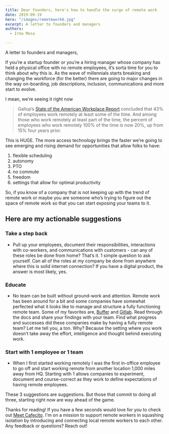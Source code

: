 ```yaml
---
title: Dear founders, here's how to handle the surge of remote work
date: 2019-09-19
hero: "/images/remotework6.jpg"
excerpt: A letter to founders and managers
authors:
  - Irma Mesa

---
```


A letter to founders and managers,

If you’re a startup founder or you’re a hiring manager whose company has held a physical office with no remote employees, it’s sorta time for you to think about why this is. As the wave of millennials starts breaking and changing the workforce (for the better) there are going to major changes in the way on-boarding, job descriptions, inclusion, communications and more start to evolve.

I mean, we’re seeing it right now

> Gallup’s [State of the American Workplace Report](https://www.gallup.com/workplace/238085/state-american-workplace-report-2017.aspx) concluded that 43% of employees work remotely at least some of the time. And among those who work remotely at least part of the time, the percent of employees who work remotely 100% of the time is now 20%, up from 15% four years prior.

This is HUGE. The more access technology brings the faster we’re going to see emerging and rising demand for opportunities that allow folks to have:

1. flexible scheduling
2. autonomy
3. PTO
4. no commute
5. freedom
6. settings that allow for optimal productivity

So, if you know of a company that is not keeping up with the trend of remote work or maybe you are someone who’s trying to figure out the space of remote work so that you can start exposing your teams to it.

## Here are my actionable suggestions

### Take a step back

- Pull up your employees, document their responsibilities, interactions with co-workers, and communications with customers - can any of these roles be done from home? That’s it. 1 simple question to ask yourself. Can all of the roles at my company be done from anywhere where this is solid internet connection? If you have a digital product, the answer is most likely, yes.

### Educate

- No team can be built without ground-work and attention. Remote work has been around for a bit and some companies have somewhat perfected what it looks like to manage and structure a fully functioning remote team. Some of my favorites are, [Buffer](https://remote.co/company/buffer/) and [Gitlab](https://about.gitlab.com/company/culture/all-remote/). Read through the docs and share your findings with your team. Find what progress and successes did these companies make by having a fully remote team? Let me tell you, a ton. Why? Because the setting where you work doesn’t take away the effort, intelligence and thought behind executing work.

### Start with 1 employee or 1 team

- When I first started working remotely I was the first in-office employee to go off and start working remote from another location 1,000 miles away from HQ. Starting with 1 allows companies to experiment, document and course-correct as they work to define expectations of having remote employees.

These 3 suggestions are suggestions. But those that commit to doing all three, starting right now are way ahead of the game.

Thanks for reading! If you have a few seconds would love for you to check out [Meet Cafecito](https://meetcafecito.com). I'm on a mission to support remote workers in squashing isolation by introducing and connecting local remote workers to each other. Any feedback or questions? Reach out!